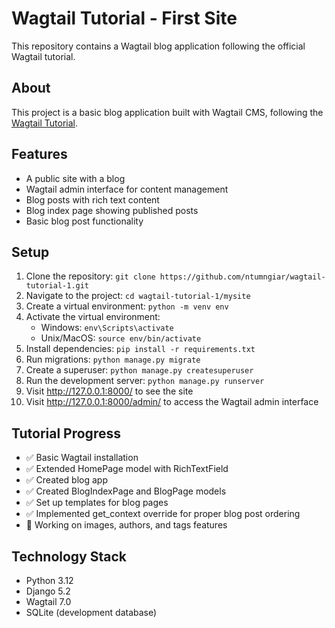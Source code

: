 # Wagtail Tutorial - First Site

This repository contains a Wagtail blog application following the official Wagtail tutorial.

## About
This project is a basic blog application built with Wagtail CMS, following the [Wagtail Tutorial](https://docs.wagtail.org/en/stable/getting_started/tutorial.html).

## Features
- A public site with a blog
- Wagtail admin interface for content management
- Blog posts with rich text content
- Blog index page showing published posts
- Basic blog post functionality

## Setup
1. Clone the repository: `git clone https://github.com/ntumngiar/wagtail-tutorial-1.git`
2. Navigate to the project: `cd wagtail-tutorial-1/mysite`
3. Create a virtual environment: `python -m venv env`
4. Activate the virtual environment:
   - Windows: `env\Scripts\activate`
   - Unix/MacOS: `source env/bin/activate`
5. Install dependencies: `pip install -r requirements.txt`
6. Run migrations: `python manage.py migrate`
7. Create a superuser: `python manage.py createsuperuser`
8. Run the development server: `python manage.py runserver`
9. Visit http://127.0.0.1:8000/ to see the site
10. Visit http://127.0.0.1:8000/admin/ to access the Wagtail admin interface

## Tutorial Progress
- ✅ Basic Wagtail installation
- ✅ Extended HomePage model with RichTextField
- ✅ Created blog app
- ✅ Created BlogIndexPage and BlogPage models
- ✅ Set up templates for blog pages
- ✅ Implemented get_context override for proper blog post ordering
- 🔄 Working on images, authors, and tags features

## Technology Stack
- Python 3.12
- Django 5.2
- Wagtail 7.0
- SQLite (development database)
